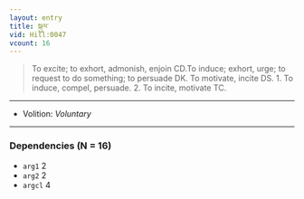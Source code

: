```yaml
---
layout: entry
title: སྐུལ་
vid: Hill:0047
vcount: 16
---
```

> To excite; to exhort, admonish, enjoin CD\.To induce; exhort, urge; to request to do something; to persuade DK\. To motivate, incite DS\. 1\. To induce, compel, persuade\. 2\. To incite, motivate TC\.

---
* Volition: _Voluntary_

---

### Dependencies (N = 16)
* `arg1` 2
* `arg2` 2
* `argcl` 4
